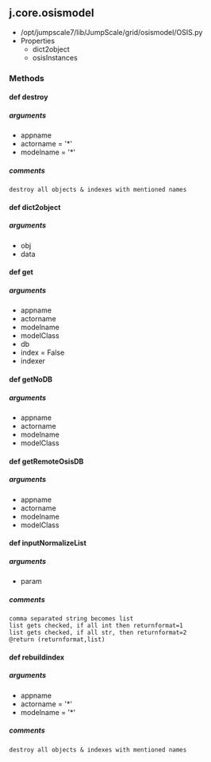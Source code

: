 <!-- toc -->
## j.core.osismodel

- /opt/jumpscale7/lib/JumpScale/grid/osismodel/OSIS.py
- Properties
    - dict2object
    - osisInstances

### Methods

    

#### def destroy 

##### arguments

- appname
- actorname = '*'
- modelname = '*'

##### comments

```
destroy all objects & indexes with mentioned names

```

#### def dict2object 

##### arguments

- obj
- data

#### def get 

##### arguments

- appname
- actorname
- modelname
- modelClass
- db
- index = False
- indexer

#### def getNoDB 

##### arguments

- appname
- actorname
- modelname
- modelClass

#### def getRemoteOsisDB 

##### arguments

- appname
- actorname
- modelname
- modelClass

#### def inputNormalizeList 

##### arguments

- param

##### comments

```
comma separated string becomes list
list gets checked, if all int then returnformat=1
list gets checked, if all str, then returnformat=2
@return (returnformat,list)

```

#### def rebuildindex 

##### arguments

- appname
- actorname = '*'
- modelname = '*'

##### comments

```
destroy all objects & indexes with mentioned names

```


